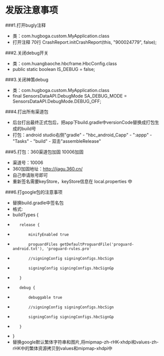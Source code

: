 # 发版注意事项


###1.打开bugly注释 
* 类：com.hugboga.custom.MyApplication.class
*  打开注释 70行 CrashReport.initCrashReport(this, "900024779", false);

###2.关闭debug开关
* 类：com.huangbaoche.hbcframe.HbcConfig.class 
* public static boolean IS_DEBUG = false;

###3.关闭神策debug
* 类：com.hugboga.custom.MyApplication.class
* final SensorsDataAPI.DebugMode SA_DEBUG_MODE = SensorsDataAPI.DebugMode.DEBUG_OFF;

###4.打出所有渠道包
* 后台打出最终正式包后，把app下build.gradle中versionCode替换成打包生成的build号
* 打包：android studio右侧"gradle" - "hbc_android_Capp" - ":appp" - "Tasks" - "build" - 双击"assembleRelease"

###5.打包：360渠道包加固  10006加固  
* 渠道号：10006
* 360加固地址：http://jiagu.360.cn/
* 自己申请账号即可
* 重新签名需要keyStore，keyStore信息在 local.properties 中

###6.打google包的注意事项
* 替换build.gradle中签名包
* 格式:
*  buildTypes {
*        release {
*            minifyEnabled true
*            proguardFiles getDefaultProguardFile('proguard-android.txt'), 'proguard-rules.pro'
*            //signingConfig signingConfigs.hbcSign
*            signingConfig signingConfigs.hbcSignGp
*        }
*        debug {
*            debuggable true
*            //signingConfig signingConfigs.hbcSign
*            signingConfig signingConfigs.hbcSignGp
*        }
*    }
* 替换google默认繁体字符串和图片,将mipmap-zh-rHK-xhdpi和values-zh-rHK中的繁体资源拷贝到values和mipmap-xhdpi中

